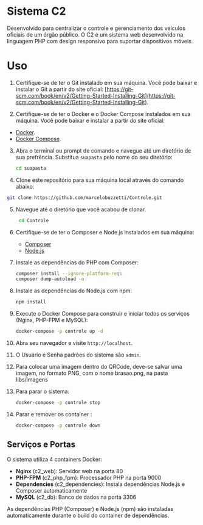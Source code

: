 # Sistema C2

Desenvolvido para centralizar o controle e gerenciamento dos veículos oficiais de um órgão público. O C2 é um sistema web desenvolvido na linguagem PHP com design responsivo para suportar dispositivos móveis.

# Uso

1. Certifique-se de ter o Git instalado em sua máquina. Você pode baixar e instalar o Git a partir do site oficial: [https://git-scm.com/book/en/v2/Getting-Started-Installing-Git](https://git-scm.com/book/en/v2/Getting-Started-Installing-Git).

2. Certifique-se de ter o Docker e o Docker Compose instalados em sua máquina. Você pode baixar e instalar a partir do site oficial: 
- [Docker](https://docs.docker.com/get-docker/).
- [Docker Compose](https://docs.docker.com/compose/install/).

3. Abra o terminal ou prompt de comando e navegue até um diretório de sua prefrência. Substitua `suapasta` pelo nome do seu diretório:
   ```bash
   cd suapasta
   ```

4. Clone este repositório para sua máquina local através do comando abaixo:
```bash
git clone https://github.com/marcelobuzzetti/Controle.git
```

5. Navegue até o diretório que você acabou de clonar.

   ```bash
    cd Controle
   ```

6. Certifique-se de ter o Composer e Node.js instalados em sua máquina:
   - [Composer](https://getcomposer.org/download/)
   - [Node.js](https://nodejs.org/)

7. Instale as dependências do PHP com Composer:
   ```bash
   composer install --ignore-platform-reqs
   composer dump-autoload -o
   ```

8. Instale as dependências do Node.js com npm:
   ```bash
   npm install
   ```

9. Execute o Docker Compose para construir e iniciar todos os serviços (Nginx, PHP-FPM e MySQL):
    ```bash
    docker-compose -p controle up -d
    ```

10. Abra seu navegador e visite `http://localhost`.

11. O Usuário e Senha padrões do sistema são `admin`.

12. Para colocar uma imagem dentro do QRCode, deve-se salvar uma imagem, no formato PNG, com o nome brasao.png, na pasta libs/imagens

13. Para parar o sistema:
    ```bash
    docker-compose -p controle stop
    ```
    
14. Parar e remover os container :
    ```bash
    docker-compose -p controle down
    ```

## Serviços e Portas

O sistema utiliza 4 containers Docker:

- **Nginx** (c2_web): Servidor web na porta 80
- **PHP-FPM** (c2_php_fpm): Processador PHP na porta 9000
- **Dependencies** (c2_dependencies): Instala dependências Node.js e Composer automaticamente
- **MySQL** (c2_db): Banco de dados na porta 3306

As dependências PHP (Composer) e Node.js (npm) são instaladas automaticamente durante o build do container de dependências.
